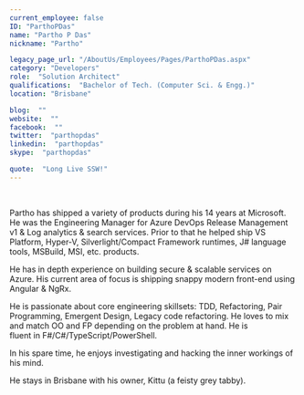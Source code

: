 ```yaml
---
current_employee: false
ID: "ParthoPDas"
name: "Partho P Das"
nickname: "Partho"

legacy_page_url: "/AboutUs/Employees/Pages/ParthoPDas.aspx"
category: "Developers"
role:  "Solution Architect"
qualifications:  "Bachelor of Tech. (Computer Sci. & Engg.)"
location: "Brisbane"

blog:  ""
website:  ""
facebook:  ""
twitter:  "parthopdas"
linkedin:  "parthopdas"
skype:  "parthopdas"

quote:  "Long Live SSW!"
---
```


​​  

​​​​​​​​​​​​​​​​​​​Partho has shipped a variety of products during his 14 years at Microsoft. He was the Engineering Manager for Azure DevOps Release Management v1 & Log analytics & search services. Prior to that he helped ship VS Platform, Hyper-V, Silverlight/Compact Framework runtimes, J# language tools, MSBuild, MSI, etc. products.  

He has in depth experience on building secure & scalable services on Azure. His current area of focus is shipping snappy modern front-end using Angular & NgRx.  

He is passionate about core engineering skillsets: TDD, Refactoring, Pair Programming, Emergent Design, Legacy code refactoring. He loves to mix and match OO and FP depending on the problem at hand. He is fluent in F#/C#/TypeScript/PowerShell.  

In his spare time, he enjoys investigating and hacking the inner workings of his mind.  

He stays in Brisbane with his owner, Kittu (a feisty​ grey tabby).  
​